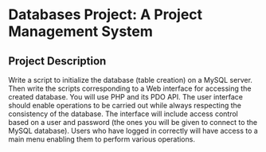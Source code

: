 # Databases Project: A Project Management System

## Project Description
Write a script to initialize the database (table creation) on a MySQL server. Then write the scripts corresponding to a Web interface for accessing the created database. You will use PHP and its PDO API. The user interface should enable operations to be carried out while always respecting the consistency of the database. The interface will include access control based on a user and password (the ones you will be given to connect to the MySQL database). Users who have logged in correctly will have access to a main menu enabling them to perform various operations.
